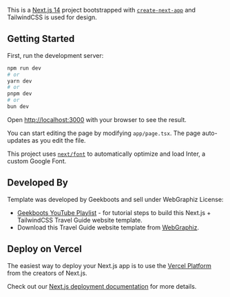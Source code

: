 This is a [Next.js 14](https://nextjs.org/) project bootstrapped with [`create-next-app`](https://github.com/vercel/next.js/tree/canary/packages/create-next-app) and TailwindCSS is used for design.

## Getting Started

First, run the development server:

```bash
npm run dev
# or
yarn dev
# or
pnpm dev
# or
bun dev
```

Open [http://localhost:3000](http://localhost:3000) with your browser to see the result.

You can start editing the page by modifying `app/page.tsx`. The page auto-updates as you edit the file.

This project uses [`next/font`](https://nextjs.org/docs/basic-features/font-optimization) to automatically optimize and load Inter, a custom Google Font.

## Developed By

Template was developed by Geekboots and sell under WebGraphiz License:

- [Geekboots YouTube Playlist](https://www.youtube.com/watch?v=woFgOgg24kk&list=PLn4TJvimaTplcRrb3xtFAQFrPTTI5_t2r) - for tutorial steps to build this Next.js + TailwindCSS Travel Guide website template.
- Download this Travel Guide website template from [WebGraphiz](https://webgraphiz.com/template/tourist-guide).

## Deploy on Vercel

The easiest way to deploy your Next.js app is to use the [Vercel Platform](https://vercel.com/new?utm_medium=default-template&filter=next.js&utm_source=create-next-app&utm_campaign=create-next-app-readme) from the creators of Next.js.

Check out our [Next.js deployment documentation](https://nextjs.org/docs/deployment) for more details.
